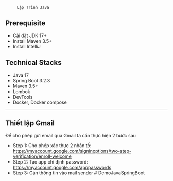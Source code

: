 ```text
     Lập Trình Java 
```
## Prerequisite
- Cài đặt JDK 17+ 
- Install Maven 3.5+ 
- Install IntelliJ 

## Technical Stacks
- Java 17
- Spring Boot 3.2.3
- Maven 3.5+
- Lombok
- DevTools
- Docker, Docker compose
---

## Thiết lập Gmail
Để cho phép gửi email qua Gmail ta cần thực hiện 2 bước sau

- Step 1: Cho phép xác thực 2 nhân tố: https://myaccount.google.com/signinoptions/two-step-verification/enroll-welcome
- Step 2: Tạo app chỉ định password: https://myaccount.google.com/apppasswords
- Step 3: Gán thông tin vào mail sender
#   D e m o J a v a S p r i n g B o o t 
 
 